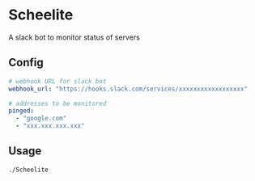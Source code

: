 # Scheelite
A slack bot to monitor status of servers

## Config
```yaml
# webhook URL for slack bot
webhook_url: "https://hooks.slack.com/services/xxxxxxxxxxxxxxxxxx"

# addresses to be monitored
pinged:
  - "google.com"
  - "xxx.xxx.xxx.xxx"
```

## Usage
`./Scheelite`